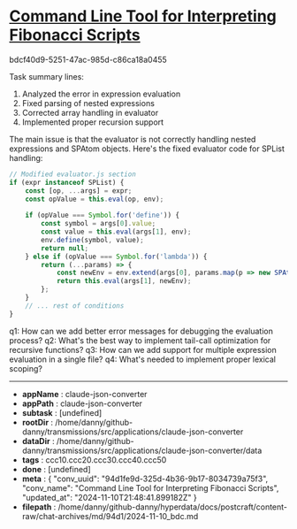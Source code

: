 # [Command Line Tool for Interpreting Fibonacci Scripts](https://claude.ai/chat/94d1fe9d-325d-4b36-9b17-8034739a75f3)

bdcf40d9-5251-47ac-985d-c86ca18a0455

 Task summary lines:
1. Analyzed the error in expression evaluation
2. Fixed parsing of nested expressions
3. Corrected array handling in evaluator
4. Implemented proper recursion support

The main issue is that the evaluator is not correctly handling nested expressions and SPAtom objects. Here's the fixed evaluator code for SPList handling:

```javascript
// Modified evaluator.js section
if (expr instanceof SPList) {
    const [op, ...args] = expr;
    const opValue = this.eval(op, env);
    
    if (opValue === Symbol.for('define')) {
        const symbol = args[0].value;
        const value = this.eval(args[1], env);
        env.define(symbol, value);
        return null;
    } else if (opValue === Symbol.for('lambda')) {
        return (...params) => {
            const newEnv = env.extend(args[0], params.map(p => new SPAtom(p)));
            return this.eval(args[1], newEnv);
        };
    }
    // ... rest of conditions
}
```

q1: How can we add better error messages for debugging the evaluation process?
q2: What's the best way to implement tail-call optimization for recursive functions?
q3: How can we add support for multiple expression evaluation in a single file?
q4: What's needed to implement proper lexical scoping?

---

* **appName** : claude-json-converter
* **appPath** : claude-json-converter
* **subtask** : [undefined]
* **rootDir** : /home/danny/github-danny/transmissions/src/applications/claude-json-converter
* **dataDir** : /home/danny/github-danny/transmissions/src/applications/claude-json-converter/data
* **tags** : ccc10.ccc20.ccc30.ccc40.ccc50
* **done** : [undefined]
* **meta** : {
  "conv_uuid": "94d1fe9d-325d-4b36-9b17-8034739a75f3",
  "conv_name": "Command Line Tool for Interpreting Fibonacci Scripts",
  "updated_at": "2024-11-10T21:48:41.899182Z"
}
* **filepath** : /home/danny/github-danny/hyperdata/docs/postcraft/content-raw/chat-archives/md/94d1/2024-11-10_bdc.md
